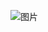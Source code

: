 ![图片](https://user-images.githubusercontent.com/38878365/187074521-4423bf32-741b-469b-a5d8-daee3e4d0cbf.png)
